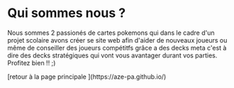 <!DOCTYPE html>
<h1> Qui sommes nous ? </h1>
<head><p>Nous sommes 2 passionés de cartes pokemons qui dans le cadre d'un projet scolaire avons créer se site web afin d'aider de nouveaux joueurs ou même de conseiller des joueurs compétitfs grâce a des decks meta c'est à dire des decks stratégiques qui vont vous avantager durant vos parties. Profitez bien !! ;)</p></head>
[retour à la page principale ](https://aze-pa.github.io/)
</html>
